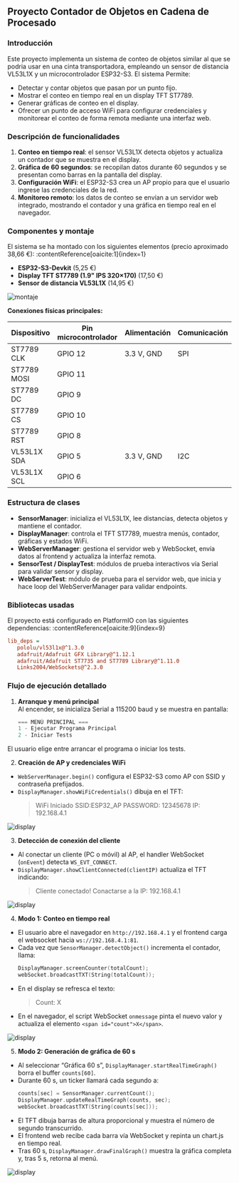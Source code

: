 ## Proyecto Contador de Objetos en Cadena de Procesado

### Introducción

Este proyecto implementa un sistema de conteo de objetos similar al que se podria usar en una cinta transportadora, empleando un sensor de distancia VL53L1X y un microcontrolador ESP32-S3. El sistema Permite:

- Detectar y contar objetos que pasan por un punto fijo.
- Mostrar el conteo en tiempo real en un display TFT ST7789.
- Generar gráficas de conteo en el display.
- Ofrecer un punto de acceso WiFi para configurar credenciales y monitorear el conteo de forma remota mediante una interfaz web.

### Descripción de funcionalidades

1. **Conteo en tiempo real**: el sensor VL53L1X detecta objetos y actualiza un contador que se muestra en el display.  
2. **Gráfica de 60 segundos**: se recopilan datos durante 60 segundos y se presentan como barras en la pantalla del display.  
3. **Configuración WiFi**: el ESP32-S3 crea un AP propio para que el usuario ingrese las credenciales de la red.  
4. **Monitoreo remoto**: los datos de conteo se envían a un servidor web integrado, mostrando el contador y una gráfica en tiempo real en el navegador.  

### Componentes y montaje

El sistema se ha montado con los siguientes elementos (precio aproximado 38,66 €): :contentReference[oaicite:1]{index=1}

- **ESP32-S3-Devkit** (5,25 €)  
- **Display TFT ST7789 (1.9" IPS 320×170)** (17,50 €)  
- **Sensor de distancia VL53L1X** (14,95 €)  

![montaje](montaje.png)

**Conexiones físicas principales:**

| Dispositivo     | Pin microcontrolador | Alimentación | Comunicación |
|-----------------|----------------------|--------------|--------------|
| ST7789 CLK      | GPIO 12              | 3.3 V, GND   | SPI          |
| ST7789 MOSI     | GPIO 11              |              |              |
| ST7789 DC       | GPIO 9               |              |              |
| ST7789 CS       | GPIO 10              |              |              |
| ST7789 RST      | GPIO 8               |              |              |
| VL53L1X SDA     | GPIO 5               | 3.3 V, GND   | I2C          |
| VL53L1X SCL     | GPIO 6               |              |              |

### Estructura de clases

- **SensorManager**: inicializa el VL53L1X, lee distancias, detecta objetos y mantiene el contador.
- **DisplayManager**: controla el TFT ST7789, muestra menús, contador, gráficas y estados WiFi.
- **WebServerManager**: gestiona el servidor web y WebSocket, envía datos al frontend y actualiza la interfaz remota.
- **SensorTest / DisplayTest**: módulos de prueba interactivos vía Serial para validar sensor y display.
- **WebServerTest**: módulo de prueba para el servidor web, que inicia y hace loop del WebServerManager para validar endpoints.

### Bibliotecas usadas

El proyecto está configurado en PlatformIO con las siguientes dependencias: :contentReference[oaicite:9]{index=9}

```ini
lib_deps =
   pololu/vl53l1x@^1.3.0
   adafruit/Adafruit GFX Library@^1.12.1
   adafruit/Adafruit ST7735 and ST7789 Library@^1.11.0
   Links2004/WebSockets@^2.3.0
```
### Flujo de ejecución detallado

1. **Arranque y menú principal**  
   Al encender, se inicializa Serial a 115200 baud y se muestra en pantalla:
   ```cpp
   === MENÚ PRINCIPAL ===
   1 - Ejecutar Programa Principal
   2 - Iniciar Tests
   ```
El usuario elige entre arrancar el programa o iniciar los tests.

2. **Creación de AP y credenciales WiFi**  
- `WebServerManager.begin()` configura el ESP32-S3 como AP con SSID y contraseña prefijados.  
- `DisplayManager.showWiFiCredentials()` dibuja en el TFT:
  > WiFi Iniciado
  > SSID:ESP32_AP
  > PASSWORD: 12345678
  > IP: 192.168.4.1

![display](wifi.jpeg)


3. **Detección de conexión del cliente**  
- Al conectar un cliente (PC o móvil) al AP, el handler WebSocket (`onEvent`) detecta `WS_EVT_CONNECT`.  
- `DisplayManager.showClientConnected(clientIP)` actualiza el TFT indicando:
  > Cliente conectado! Conactarse a la IP: 192.168.4.1
  
![display](conectado.jpeg)

4. **Modo 1: Conteo en tiempo real**  
- El usuario abre el navegador en `http://192.168.4.1` y el frontend carga el websocket hacia `ws://192.168.4.1:81`.  
- Cada vez que `SensorManager.detectObject()` incrementa el contador, llama:
  ```cpp
  DisplayManager.screenCounter(totalCount);
  webSocket.broadcastTXT(String(totalCount));
  ```
- En el display se refresca el texto:
  > Count: X  
- En el navegador, el script WebSocket `onmessage` pinta el nuevo valor y actualiza el elemento `<span id="count">X</span>`.

![display](modo1.jpeg)

5. **Modo 2: Generación de gráfica de 60 s**  
- Al seleccionar “Gráfica 60 s”, `DisplayManager.startRealTimeGraph()` borra el buffer `counts[60]`.  
- Durante 60 s, un ticker llamará cada segundo a:
  ```cpp
  counts[sec] = SensorManager.currentCount();
  DisplayManager.updateRealTimeGraph(counts, sec);
  webSocket.broadcastTXT(String(counts[sec]));
  ```
- El TFT dibuja barras de altura proporcional y muestra el número de segundo transcurrido.
- El frontend web recibe cada barra vía WebSocket y repinta un chart.js en tiempo real.  
- Tras 60 s, `DisplayManager.drawFinalGraph()` muestra la gráfica completa y, tras 5 s, retorna al menú.

![display](modo2.jpeg)



